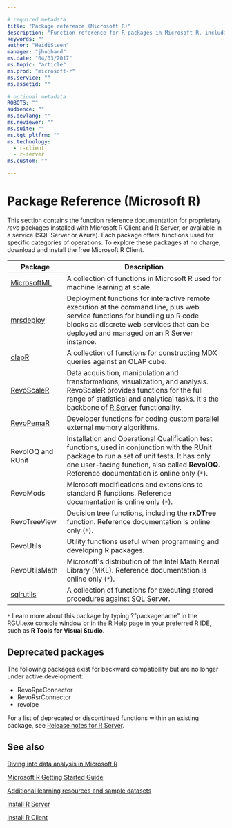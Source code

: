 ```yaml
---

# required metadata
title: "Package reference (Microsoft R)"
description: "Function reference for R packages in Microsoft R, including MicrosoftML, mrsdeploy, RevoScaleR, RevoPemaR, and others."
keywords: ""
author: "HeidiSteen"
manager: "jhubbard"
ms.date: "04/03/2017"
ms.topic: "article"
ms.prod: "microsoft-r"
ms.service: ""
ms.assetid: ""

# optional metadata
ROBOTS: ""
audience: ""
ms.devlang: ""
ms.reviewer: ""
ms.suite: ""
ms.tgt_pltfrm: ""
ms.technology:
  - r-client
  - r-server
ms.custom: ""

---
```


# Package Reference (Microsoft R)

This section contains the function reference documentation for proprietary *revo* packages installed with Microsoft R Client and R Server, or available in a service (SQL Server or Azure). Each package offers functions used for specific categories of operations. To explore these packages at no charge, download and install the free Microsoft R Client.

|Package | Description |
|----|----|
|[MicrosoftML](microsoftml/microsoftml.md)|A collection of functions in Microsoft R used for machine learning at scale.|
|[mrsdeploy](mrsdeploy/mrsdeploy.md)|Deployment functions for interactive remote execution at the command line, plus web service functions for bundling up R code blocks as discrete web services that can be deployed and managed on an R Server instance.|
|[olapR](/olapR/OlapR.md)|A collection of functions for constructing MDX queries against an OLAP cube.|
|[RevoScaleR](scaler/scaler.md) | Data acquisition, manipulation and transformations, visualization, and analysis. RevoScaleR provides functions for the full range of statistical and analytical tasks. It's the backbone of [R Server](rserver.md) functionality. |
|[RevoPemaR](pemar/pemar.md) | Developer functions for coding custom parallel external memory algorithms. |
|RevoIOQ and RUnit|Installation and Operational Qualification test functions, used in conjunction with the RUnit package to run a set of unit tests. It has only one user-facing function, also called **RevoIOQ**. Reference documentation is online only (`*`). |
|RevoMods|Microsoft modifications and extensions to standard R functions. Reference documentation is online only (`*`).  |
|RevoTreeView|Decision tree functions, including the **rxDTree** function. Reference documentation is online only (`*`). |
|RevoUtils|Utility functions useful when programming and developing R packages.|
|RevoUtilsMath|Microsoft's distribution of the Intel Math Kernal Library (MKL). Reference documentation is online only (`*`). |
|[sqlrutils](/sqlrutils/sqlrutils.md)|A collection of functions for executing stored procedures against SQL Server.|

`*` Learn more about this package by typing ?"packagename" in the RGUI.exe console window or in the R Help page in your preferred R IDE, such as **R Tools for Visual Studio**.

## Deprecated packages

The following packages exist for backward compatibility but are no longer under active development:

* RevoRpeConnector
* RevoRsrConnector
* revolpe

For a list of deprecated or discontinued functions within an existing package, see [Release notes for R Server](notes/r-server-notes.md).

## See also

[Diving into data analysis in Microsoft R](data-analysis-in-microsoft-r.md)

[Microsoft R Getting Started Guide](microsoft-r-getting-started.md)

[Additional learning resources and sample datasets](microsoft-r-more-resources.md)

[Install R Server](rserver.md)

[Install R Client](r-client.md)
